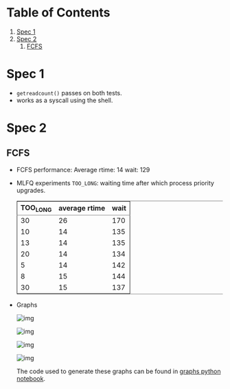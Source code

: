
# Table of Contents

1.  [Spec 1](#orgb4e694c)
2.  [Spec 2](#org53f8a2b)
    1.  [FCFS](#org47b9bc6)



<a id="orgb4e694c"></a>

# Spec 1

-   `getreadcount()` passes on both tests.
-   works as a syscall using the shell.


<a id="org53f8a2b"></a>

# Spec 2


<a id="org47b9bc6"></a>

## FCFS

-   FCFS performance:
    Average rtime: 14
    wait: 129

-   MLFQ experiments
    `TOO_LONG`: waiting time after which process priority upgrades.
    
    <table border="2" cellspacing="0" cellpadding="6" rules="groups" frame="hsides">
    
    
    <colgroup>
    <col  class="org-right" />
    
    <col  class="org-right" />
    
    <col  class="org-right" />
    </colgroup>
    <thead>
    <tr>
    <th scope="col" class="org-right">TOO<sub>LONG</sub></th>
    <th scope="col" class="org-right">average rtime</th>
    <th scope="col" class="org-right">wait</th>
    </tr>
    </thead>
    
    <tbody>
    <tr>
    <td class="org-right">30</td>
    <td class="org-right">26</td>
    <td class="org-right">170</td>
    </tr>
    
    
    <tr>
    <td class="org-right">10</td>
    <td class="org-right">14</td>
    <td class="org-right">135</td>
    </tr>
    
    
    <tr>
    <td class="org-right">13</td>
    <td class="org-right">14</td>
    <td class="org-right">135</td>
    </tr>
    
    
    <tr>
    <td class="org-right">20</td>
    <td class="org-right">14</td>
    <td class="org-right">134</td>
    </tr>
    
    
    <tr>
    <td class="org-right">5</td>
    <td class="org-right">14</td>
    <td class="org-right">142</td>
    </tr>
    
    
    <tr>
    <td class="org-right">8</td>
    <td class="org-right">15</td>
    <td class="org-right">144</td>
    </tr>
    
    
    <tr>
    <td class="org-right">30</td>
    <td class="org-right">15</td>
    <td class="org-right">137</td>
    </tr>
    </tbody>
    </table>

-   Graphs
    
    ![img](./../../graphs/9.png "8 ticks")
    
    ![img](./../../graphs/9.png "9 ticks")
    
    ![img](./../../graphs/10.png "10 ticks")
    
    ![img](./../../graphs/15.png "15 ticks")
    
    The code used to generate these graphs can be found in [graphs python notebook](graphs.ipynb).

